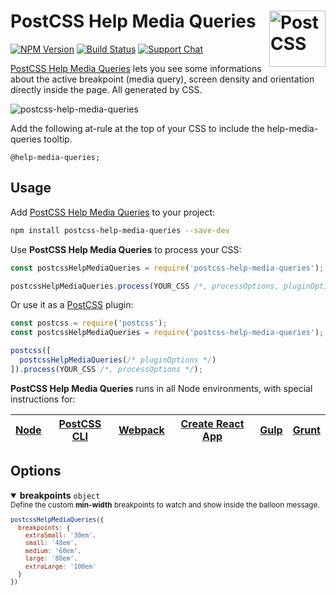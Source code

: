 # PostCSS Help Media Queries [<img src="https://postcss.github.io/postcss/logo.svg" alt="PostCSS" width="90" height="90" align="right">][postcss]

[![NPM Version][npm-img]][npm-url]
[![Build Status][cli-img]][cli-url]
[![Support Chat][git-img]][git-url]

[PostCSS Help Media Queries] lets you see some informations about the active breakpoint (media query), screen density and orientation directly inside the page. All generated by CSS.

![postcss-help-media-queries](https://user-images.githubusercontent.com/10454741/91659033-4a105100-eacd-11ea-8177-cda34861d08d.png)

Add the following at-rule at the top of your CSS to include the help-media-queries tooltip.

```pcss
@help-media-queries;
```

## Usage

Add [PostCSS Help Media Queries] to your project:

```bash
npm install postcss-help-media-queries --save-dev
```

Use **PostCSS Help Media Queries** to process your CSS:

```js
const postcssHelpMediaQueries = require('postcss-help-media-queries');

postcssHelpMediaQueries.process(YOUR_CSS /*, processOptions, pluginOptions */);
```

Or use it as a [PostCSS] plugin:

```js
const postcss = require('postcss');
const postcssHelpMediaQueries = require('postcss-help-media-queries');

postcss([
  postcssHelpMediaQueries(/* pluginOptions */)
]).process(YOUR_CSS /*, processOptions */);
```

**PostCSS Help Media Queries** runs in all Node environments, with special instructions for:

| [Node](INSTALL.md#node) | [PostCSS CLI](INSTALL.md#postcss-cli) | [Webpack](INSTALL.md#webpack) | [Create React App](INSTALL.md#create-react-app) | [Gulp](INSTALL.md#gulp) | [Grunt](INSTALL.md#grunt) |
| --- | --- | --- | --- | --- | --- |

## Options

<details open>
<summary><b>breakpoints</b> <code>object</code></summary>
<small>Define the custom <b>min-width</b> breakpoints to watch and show inside the balloon message.

```js
postcssHelpMediaQueries({
  breakpoints: {
    extraSmall: '30em',
    small: '48em',
    medium: '60em',
    large: '80em',
    extraLarge: '100em'
  }
})
```
</small>
</details>

[cli-img]: https://img.shields.io/travis/limitlessloop/postcss-help-media-queries/master.svg?style=for-the-badge
[cli-url]: https://travis-ci.org/limitlessloop/postcss-help-media-queries
[git-img]: https://img.shields.io/badge/support-chat-blue.svg?style=for-the-badge
[git-url]: https://gitter.im/postcss/postcss
[npm-img]: https://img.shields.io/npm/v/postcss-help-media-queries.svg?style=for-the-badge&colorA=CD4A4A&colorB=B03737
[npm-url]: https://www.npmjs.com/package/postcss-help-media-queries

[PostCSS]: https://github.com/postcss/postcss
[PostCSS Help Media Queries]: https://github.com/limitlessloop/postcss-help-media-queries
